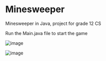 # Minesweeper
Minesweeper in Java, project for grade 12 CS

Run the Main.java file to start the game

![image](https://user-images.githubusercontent.com/61170058/81499498-18fbde80-929a-11ea-9535-4f9ddc3d06e5.png)

![image](https://user-images.githubusercontent.com/61170058/81499505-26b16400-929a-11ea-90f3-78a21bf5bf94.png)
